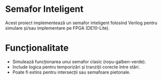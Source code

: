 # Semafor Inteligent

Acest proiect implementează un semafor inteligent folosind Verilog pentru simulare și/sau implementare pe FPGA (DE10-Lite).

 # Funcționalitate

- Simulează funcționarea unui semafor clasic (roșu-galben-verde).
- Include logica pentru temporizări și tranziții corecte între stări.
- Poate fi extins pentru intersecții sau semafoare pietonale.





